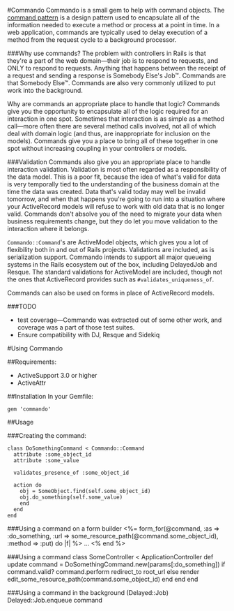 #Commando
Commando is a small gem to help with command objects. The [command pattern](http://c2.com/cgi/wiki?CommandPattern) is a design pattern used to encapsulate all of the information needed to execute a method or process at a point in time. In a web application, commands are typically used to delay execution of a method from the request cycle to a background processor.

###Why use commands?
The problem with controllers in Rails is that they're a part of the web domain—their job is to respond to requests, and ONLY to respond to requests. Anything that happens between the receipt of a request and sending a response is Somebody Else's Job™. Commands are that Somebody Else™. Commands are also very commonly utilized to put work into the background. 

Why are commands an appropriate place to handle that logic? Commands give you the opportunity to encapsulate all of the logic required for an interaction in one spot. Sometimes that interaction is as simple as a method call—more often there are several method calls involved, not all of which deal with domain logic (and thus, are inappropriate for inclusion on the models). Commands give you a place to bring all of these together in one spot without increasing coupling in your controllers or models.

###Validation 
Commands also give you an appropriate place to handle interaction validation. Validation is most often regarded as a responsibility of the data model. This is a poor fit, because the idea of what's valid for data is very temporally tied to the understanding of the business domain at the time the data was created. Data that's valid today may well be invalid tomorrow, and when that happens you're going to run into a situation where your ActiveRecord models will refuse to work with old data that is no longer valid. Commands don't absolve you of the need to migrate your data when business requirements change, but they do let you move validation to the interaction where it belongs.

`Commando::Command`'s are ActiveModel objects, which gives you a lot of flexibility both in and out of Rails projects. Validations are included, as is serialization support. Commando intends to support all major queueing systems in the Rails ecosystem out of the box, including DelayedJob and Resque. The standard validations for ActiveModel are included, though not the ones that ActiveRecord provides such as `#validates_uniqueness_of`.

Commands can also be used on forms in place of ActiveRecord models. 

###TODO
* test coverage—Commando was extracted out of some other work, and coverage was a part of those test suites.
* Ensure compatibility with DJ, Resque and Sidekiq

#Using Commando

##Requirements:
* ActiveSupport 3.0 or higher
* ActiveAttr

##Installation
 In your Gemfile:

    gem 'commando'

##Usage

###Creating the command:

    class DoSomethingCommand < Commando::Command
      attribute :some_object_id
      attribute :some_value

      validates_presence_of :some_object_id

      action do
        obj = SomeObject.find(self.some_object_id)
        obj.do_something(self.some_value)
        end
      end
    end

###Using a command on a form builder
    <%= form_for(@command, :as => :do_something, :url => some_resource_path(@command.some_object_id), :method => :put) do |f| %>
    ...
    <% end %>

###Using a command
    class SomeController < ApplicationController
      def update
        command = DoSomethingCommand.new(params[:do_something])
        if command.valid?
          command.perform
          redirect_to root_url
        else
          render edit_some_resource_path(command.some_object_id)
        end
      end
    end

###Using a command in the background (Delayed::Job)
    Delayed::Job.enqueue command


		  
